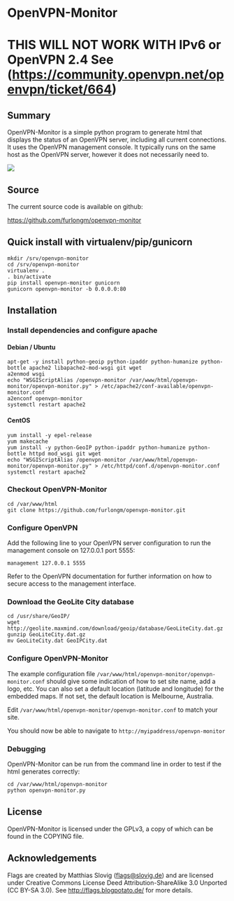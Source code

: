 # OpenVPN-Monitor

# THIS WILL NOT WORK WITH IPv6 or OpenVPN 2.4 See (https://community.openvpn.net/openvpn/ticket/664)


## Summary

OpenVPN-Monitor is a simple python program to generate html that displays the
status of an OpenVPN server, including all current connections. It uses the
OpenVPN management console. It typically runs on the same host as the OpenVPN
server, however it does not necessarily need to.

[![](https://raw.githubusercontent.com/furlongm/openvpn-monitor/gh-pages/screenshots/openvpn-monitor.png)](https://raw.githubusercontent.com/furlongm/openvpn-monitor/gh-pages/screenshots/openvpn-monitor.png)


## Source

The current source code is available on github:

https://github.com/furlongm/openvpn-monitor


## Quick install with virtualenv/pip/gunicorn


```shell
mkdir /srv/openvpn-monitor
cd /srv/openvpn-monitor
virtualenv .
. bin/activate
pip install openvpn-monitor gunicorn
gunicorn openvpn-monitor -b 0.0.0.0:80

```


## Installation

### Install dependencies and configure apache

#### Debian / Ubuntu

```shell
apt-get -y install python-geoip python-ipaddr python-humanize python-bottle apache2 libapache2-mod-wsgi git wget
a2enmod wsgi
echo "WSGIScriptAlias /openvpn-monitor /var/www/html/openvpn-monitor/openvpn-monitor.py" > /etc/apache2/conf-available/openvpn-monitor.conf
a2enconf openvpn-monitor
systemctl restart apache2
```

#### CentOS

```shell
yum install -y epel-release
yum makecache
yum install -y python-GeoIP python-ipaddr python-humanize python-bottle httpd mod_wsgi git wget
echo "WSGIScriptAlias /openvpn-monitor /var/www/html/openvpn-monitor/openvpn-monitor.py" > /etc/httpd/conf.d/openvpn-monitor.conf
systemctl restart apache2
```


### Checkout OpenVPN-Monitor

```shell
cd /var/www/html
git clone https://github.com/furlongm/openvpn-monitor.git
```


### Configure OpenVPN

Add the following line to your OpenVPN server configuration to run the
management console on 127.0.0.1 port 5555:

```
management 127.0.0.1 5555
```

Refer to the OpenVPN documentation for further information on how to secure
access to the management interface.


### Download the GeoLite City database

```shell
cd /usr/share/GeoIP/
wget http://geolite.maxmind.com/download/geoip/database/GeoLiteCity.dat.gz
gunzip GeoLiteCity.dat.gz
mv GeoLiteCity.dat GeoIPCity.dat
```


### Configure OpenVPN-Monitor

The example configuration file `/var/www/html/openvpn-monitor/openvpn-monitor.conf`
should give some indication of how to set site name, add a logo, etc. You can
also set a default location (latitude and longitude) for the embedded maps.
If not set, the default location is Melbourne, Australia.

Edit `/var/www/html/openvpn-monitor/openvpn-monitor.conf` to match your site.

You should now be able to navigate to `http://myipaddress/openvpn-monitor`


### Debugging

OpenVPN-Monitor can be run from the command line in order to test if the html
generates correctly:

```shell
cd /var/www/html/openvpn-monitor
python openvpn-monitor.py
```


## License

OpenVPN-Monitor is licensed under the GPLv3, a copy of which can be found in
the COPYING file.


## Acknowledgements

Flags are created by Matthias Slovig (flags@slovig.de) and are licensed under
Creative Commons License Deed Attribution-ShareAlike 3.0 Unported
(CC BY-SA 3.0). See http://flags.blogpotato.de/ for more details.
